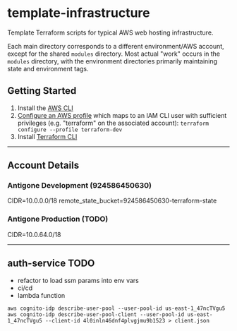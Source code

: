 # template-infrastructure

Template Terraform scripts for typical AWS web hosting infrastructure.

Each main directory corresponds to a different environment/AWS account, except for the shared `modules` directory. Most actual "work" occurs in the `modules` directory, with the environment directories primarily maintaining state and environment tags.

## Getting Started

1. Install the [AWS CLI](https://docs.aws.amazon.com/cli/latest/userguide/cli-chap-welcome.html)
2. [Configure an AWS profile](https://docs.aws.amazon.com/cli/latest/userguide/cli-chap-configure.html) which maps to an IAM CLI user with sufficient privileges (e.g. "terraform" on the associated account): `terraform configure --profile terraform-dev`
3. Install [Terraform CLI](https://www.terraform.io/)

---

## Account Details

### Antigone Development (924586450630)

CIDR=10.0.0.0/18
remote_state_bucket=924586450630-terraform-state

### Antigone Production (TODO)

CIDR=10.0.64.0/18


---

## auth-service TODO

- refactor to load ssm params into env vars
- ci/cd 
- lambda function

```
aws cognito-idp describe-user-pool --user-pool-id us-east-1_47ncTVgu5
aws cognito-idp describe-user-pool-client --user-pool-id us-east-1_47ncTVgu5 --client-id 4l0inln46dnf4plvgjmu9b1523 > client.json
```
